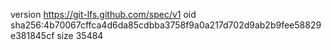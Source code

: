version https://git-lfs.github.com/spec/v1
oid sha256:4b70067cffca4d6da85cdbba3758f9a0a217d702d9ab2b9fee58829e381845cf
size 35484
